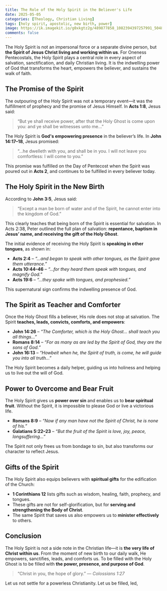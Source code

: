 ```yaml
---
title: The Role of the Holy Spirit in the Believer's Life
date: 2025-05-05
categories: [Theology, Christian Living]
tags: [holy spirit, apostolic, new birth, power]
image: https://ik.imagekit.io/g0xkgtz2g/489877858_1082394397257991_5048972485609006127_n.jpg?updatedAt=1746661697282
comments: false
---
```


The Holy Spirit is not an impersonal force or a separate divine person, but **the Spirit of Jesus Christ living and working within us**. For Oneness Pentecostals, the Holy Spirit plays a central role in every aspect of salvation, sanctification, and daily Christian living. It is the indwelling power of God that transforms the heart, empowers the believer, and sustains the walk of faith.

## The Promise of the Spirit

The outpouring of the Holy Spirit was not a temporary event—it was the fulfillment of prophecy and the promise of Jesus Himself. In **Acts 1:8**, Jesus said:

> “But ye shall receive power, after that the Holy Ghost is come upon you: and ye shall be witnesses unto me…”

The Holy Spirit is **God's empowering presence** in the believer’s life. In **John 14:17–18**, Jesus promised:

> “...he dwelleth with you, and shall be in you. I will not leave you comfortless: I will come to you.”

This promise was fulfilled on the Day of Pentecost when the Spirit was poured out in **Acts 2**, and continues to be fulfilled in every believer today.

## The Holy Spirit in the New Birth

According to **John 3:5**, Jesus said:

> “Except a man be born of water and of the Spirit, he cannot enter into the kingdom of God.”

This clearly teaches that being born of the Spirit is essential for salvation. In Acts 2:38, Peter outlined the full plan of salvation: **repentance, baptism in Jesus’ name, and receiving the gift of the Holy Ghost**.

The initial evidence of receiving the Holy Spirit is **speaking in other tongues**, as shown in:

- **Acts 2:4** – _“...and began to speak with other tongues, as the Spirit gave them utterance.”_
- **Acts 10:44–46** – _“...for they heard them speak with tongues, and magnify God.”_
- **Acts 19:6** – _“...they spake with tongues, and prophesied.”_

This supernatural sign confirms the indwelling presence of God.

## The Spirit as Teacher and Comforter

Once the Holy Ghost fills a believer, His role does not stop at salvation. The Spirit **teaches, leads, convicts, comforts, and empowers**:

- **John 14:26** – _“The Comforter, which is the Holy Ghost... shall teach you all things...”_
- **Romans 8:14** – _“For as many as are led by the Spirit of God, they are the sons of God.”_
- **John 16:13** – _“Howbeit when he, the Spirit of truth, is come, he will guide you into all truth...”_

The Holy Spirit becomes a daily helper, guiding us into holiness and helping us to live out the will of God.

## Power to Overcome and Bear Fruit

The Holy Spirit gives us **power over sin** and enables us to **bear spiritual fruit**. Without the Spirit, it is impossible to please God or live a victorious life.

- **Romans 8:9** – _“Now if any man have not the Spirit of Christ, he is none of his.”_
- **Galatians 5:22–23** – _“But the fruit of the Spirit is love, joy, peace, longsuffering…”_

The Spirit not only frees us from bondage to sin, but also transforms our character to reflect Jesus.

## Gifts of the Spirit

The Holy Spirit also equips believers with **spiritual gifts** for the edification of the Church:

- **1 Corinthians 12** lists gifts such as wisdom, healing, faith, prophecy, and tongues.
- These gifts are not for self-glorification, but for **serving and strengthening the Body of Christ**.
- The same Spirit that saves us also empowers us to **minister effectively** to others.

## Conclusion

The Holy Spirit is not a side note in the Christian life—it is **the very life of Christ within us**. From the moment of new birth to our daily walk, He empowers, sanctifies, leads, and comforts us. To be filled with the Holy Ghost is to be filled with **the power, presence, and purpose of God**.

> “Christ in you, the hope of glory.” — _Colossians 1:27_

Let us not settle for a powerless Christianity. Let us be filled, led,
